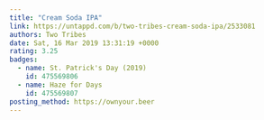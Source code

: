 ```yaml
---
title: "Cream Soda IPA"
link: https://untappd.com/b/two-tribes-cream-soda-ipa/2533081
authors: Two Tribes
date: Sat, 16 Mar 2019 13:31:19 +0000
rating: 3.25
badges:
  - name: St. Patrick's Day (2019)
    id: 475569806
  - name: Haze for Days
    id: 475569807
posting_method: https://ownyour.beer
---
```

